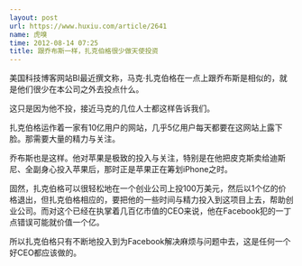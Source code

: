 ```yaml
---
layout: post
url: https://www.huxiu.com/article/2641
name: 虎嗅
time: 2012-08-14 07:25
title: 跟乔布斯一样，扎克伯格很少做天使投资
---
```

美国科技博客网站BI最近撰文称，马克·扎克伯格在一点上跟乔布斯是相似的，就是他们很少在本公司之外去投点什么。

这只是因为他不投，接近马克的几位人士都这样告诉我们。

扎克伯格运作着一家有10亿用户的网站，几乎5亿用户每天都要在这网站上露下脸。那需要大量的精力与关注。

乔布斯也是这样。他对苹果是极致的投入与关注，特别是在他把皮克斯卖给迪斯尼、全副身心投入苹果后，那时正是苹果正在筹划iPhone之时。

固然，扎克伯格可以很轻松地在一个创业公司上投100万美元，然后以1个亿的价格退出，但扎克伯格相应的，要把他的一些时间与精力投入到这项目上去，帮助创业公司。而对这个已经在执掌着几百亿市值的CEO来说，他在Facebook犯的一丁点错误可能就价值一个亿。

所以扎克伯格只有不断地投入到为Facebook解决麻烦与问题中去，这是任何一个好CEO都应该做的。

